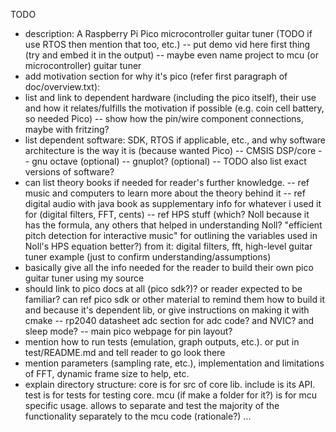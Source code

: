 TODO
- description: A Raspberry Pi Pico microcontroller guitar tuner (TODO
if use RTOS then mention that too, etc.)
-- put demo vid here first thing (try and embed it in the output)
-- maybe even name project to mcu (or microcontroller) guitar tuner
- add motivation section for why it's pico (refer first paragraph of doc/overview.txt):
- list and link to dependent hardware (including the pico itself), their use and how
it relates/fulfills the motivation if possible (e.g. coin cell battery, so needed Pico)
-- show how the pin/wire component connections, maybe with fritzing? 
- list dependent software: SDK, RTOS if applicable, etc., and why software architecture
is the way it is (because wanted Pico)
-- CMSIS DSP/core
-- gnu octave (optional)
-- gnuplot? (optional)
-- TODO also list exact versions of software?
- can list theory books if needed for reader's further knowledge. 
-- ref music and computers to learn more about the theory behind it
-- ref digital audio with java book as supplementary info for whatever i used it for
(digital filters, FFT, cents)
-- ref HPS stuff (which? Noll because it has the formula, any others that helped
in understanding Noll? "efficient pitch detection for interactive music" for outlining
the variables used in Noll's HPS equation better?)
from it: digital filters, fft, high-level guitar tuner example (just to confirm
understanding/assumptions)
- basically give all the info needed for the reader to build their own pico guitar
tuner using my source
- should link to pico docs at all (pico sdk?)? or reader expected to be familiar? can ref pico sdk
or other material to remind them how to build it and because it's dependent lib, or give instructions on making it with cmake
-- rp2040 datasheet adc section for adc code? and NVIC? and sleep mode?
-- main pico webpage for pin layout?
- mention how to run tests (emulation, graph outputs, etc.). or put in test/README.md and
tell reader to go look there
- mention parameters (sampling rate, etc.), implementation and limitations of FFT, 
dynamic frame size to help, etc.
- explain directory structure: core is for src of core lib. include is its API.
test is for tests for testing core. mcu (if make a folder for it?) is for mcu 
specific usage. allows to separate and test the majority of the functionality
separately to the mcu code (rationale?) ...
